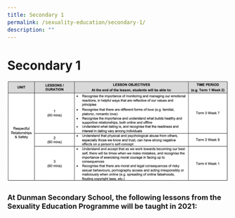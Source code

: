 ```yaml
---
title: Secondary 1
permalink: /sexuality-education/secondary-1/
description: ""
---
```

# Secondary 1
![](/images/Student%20Development%20Programme/CCP/Sec1%202022.png)

### At Dunman Secondary School, the following lessons from the Sexuality Education Programme will be taught in 2021: